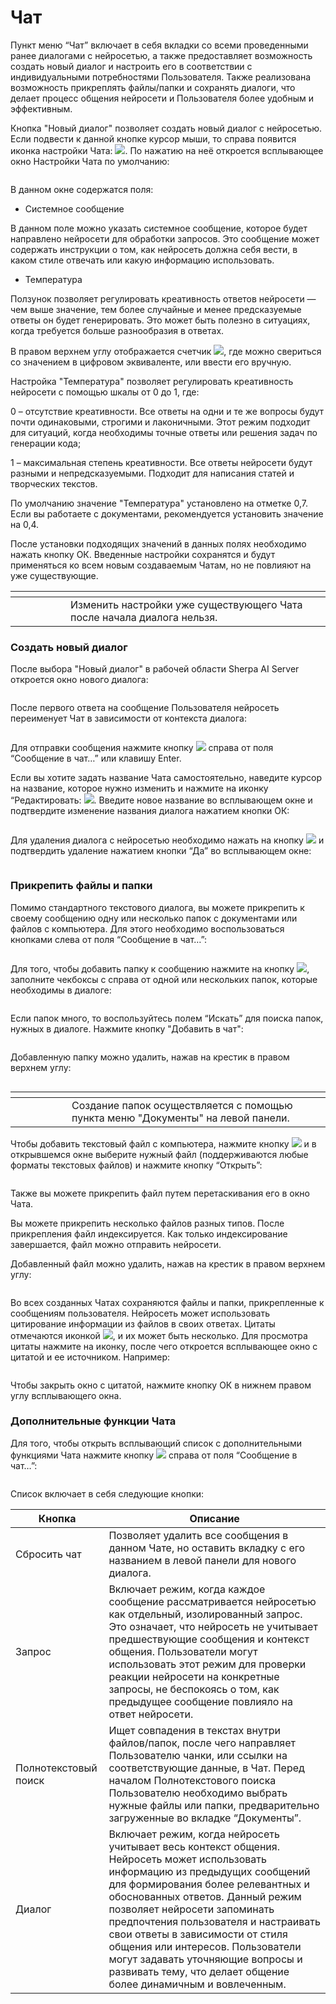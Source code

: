 # Чат

Пункт меню “Чат” включает в себя вкладки со всеми проведенными ранее диалогами с нейросетью, а также предоставляет возможность создать новый диалог и настроить его в соответствии с индивидуальными потребностями Пользователя. Также реализована возможность прикреплять файлы/папки и сохранять диалоги, что делает процесс общения нейросети и Пользователя более удобным и эффективным.&#x20;

Кнопка "Новый диалог" позволяет создать новый диалог с нейросетью. Если подвести к данной кнопке курсор мыши, то справа появится иконка настройки Чата: ![](https://lh7-rt.googleusercontent.com/docsz/AD_4nXd1S6lr2REB69BOCksWmkH_H7SdpwD-JUS_SU88fqbF1YLzPlalqRp-DeIyKn_4k9he6ETxwjTJVmCMzr8am5GuxJGtmcC_Y65lZz_q3sG1lrB-eyneklkT0W17I6D06bekxAVp8g?key=jXxpQJRYkQW6F4d0HoRgIxP1). По нажатию на неё откроется всплывающее окно Настройки Чата по умолчанию:

<figure><img src="https://lh7-rt.googleusercontent.com/docsz/AD_4nXej8kMd55v01dsTYcEtYnaPuKAq-xh9ZcTaP9t2TrjqFIl0VoQOSs4k16qwLM_sh4njvjrkeXz3EaWtIoh7MHs9fSGoSqoYYYbtp8BipFoETEOU0WjHuC72BEtK61o8kA?key=jXxpQJRYkQW6F4d0HoRgIxP1" alt=""><figcaption></figcaption></figure>

В данном окне содержатся поля:

* Системное сообщение

В данном поле можно указать системное сообщение, которое будет направлено нейросети для обработки запросов. Это сообщение может содержать инструкции о том, как нейросеть должна себя вести, в каком стиле отвечать или какую информацию использовать.

* Температура

Ползунок позволяет регулировать креативность ответов нейросети — чем выше значение, тем более случайные и менее предсказуемые ответы он будет генерировать. Это может быть полезно в ситуациях, когда требуется больше разнообразия в ответах.

В правом верхнем углу отображается счетчик ![](https://lh7-rt.googleusercontent.com/docsz/AD_4nXeWJ7KQKYNZriOkkYlociECWWgJMyf3r9EEZWlgmSWhR26tV8LTEMBEsg43lSeKW-HFPJIcZkw5T_E4cdeDYTA2oVV-OVbNIJBqwVEfDmAUfXitkIw6jBvua47vfVJ0ekn8zg1Avg?key=jXxpQJRYkQW6F4d0HoRgIxP1), где можно свериться со значением в цифровом эквиваленте, или ввести его вручную.

Настройка "Температура" позволяет регулировать креативность нейросети с помощью шкалы от 0 до 1, где:

0 – отсутствие креативности. Все ответы на одни и те же вопросы будут почти одинаковыми, строгими и лаконичными. Этот режим подходит для ситуаций, когда необходимы точные ответы или решения задач по генерации кода;

1 – максимальная степень креативности. Все ответы нейросети будут разными и непредсказуемыми. Подходит для написания статей и творческих текстов.

По умолчанию значение "Температура" установлено на отметке 0,7. Если вы работаете с документами, рекомендуется установить значение на 0,4.

После установки подходящих значений в данных полях необходимо нажать кнопку ОК. Введенные настройки сохранятся и будут применяться ко всем новым создаваемым Чатам, но не повлияют на уже существующие.

<table data-header-hidden><thead><tr><th width="72"></th><th></th></tr></thead><tbody><tr><td><img src="https://lh7-rt.googleusercontent.com/docsz/AD_4nXcxc2b8TdrfZqycPshhCbgy96T0frsjaOJ1MZa2bIqZZP1dhuSOP95I5mMl66ly35jiyfzdq9d0E9XWvmWOqo-0BMTMX6kET5GwE-fhhKomUnQXtR4Y4t-gd8kistfSQ5QnIvPmtA?key=jXxpQJRYkQW6F4d0HoRgIxP1" alt="" data-size="line"></td><td>Изменить настройки уже существующего Чата после начала диалога нельзя.</td></tr></tbody></table>

### Создать новый диалог

После выбора "Новый диалог" в рабочей области Sherpa AI Server откроется окно нового диалога:

<figure><img src="https://lh7-rt.googleusercontent.com/docsz/AD_4nXcs6Zt2KCWEbzIO1VIOiYpQ_L-61yGASk6LheymCjSDRX1V28mKmKIBiqyfeOAub8gD-dGCAJVP8J-4efhdrp8P5Ay_vUmrvvvdDZvnqyIIVItB_qbNmworx2R9TqUcYCPuiOurrQ?key=jXxpQJRYkQW6F4d0HoRgIxP1" alt=""><figcaption></figcaption></figure>

После первого ответа на сообщение Пользователя нейросеть переименует Чат в зависимости от контекста диалога:

<figure><img src="https://lh7-rt.googleusercontent.com/docsz/AD_4nXeJed1gTtHLVigqzPk4fo3B30wy4RJG3kKieDpz-zZHUWB4M51PXc95w4FAkrtGZ61REzssY9iumjAVFnX1wbexS3qohw_aeYf_t-jSCsj5MYqRf1auwwtivDQSCNcvlIyBPvzQ3Q?key=jXxpQJRYkQW6F4d0HoRgIxP1" alt=""><figcaption></figcaption></figure>

Для отправки сообщения нажмите кнопку ![](https://lh7-rt.googleusercontent.com/docsz/AD_4nXdHmXCV5GmyarLpQZaCJtA9uqjJeWnn3_0Tqbpa1XvUrIN2N3WKG-vV8BbPeFq1kWDu8mGNjDS8zyPNg7PPPDFX6eP2q7WTviJJLZ_DTQ3cDrbrSxOOExHA-Fdq4-2YnU5lE_AH1g?key=jXxpQJRYkQW6F4d0HoRgIxP1) справа от поля “Сообщение в чат…” или клавишу Enter.

Если вы хотите задать название Чата самостоятельно, наведите курсор на название, которое нужно изменить и нажмите на иконку “Редактировать: ![](https://lh7-rt.googleusercontent.com/docsz/AD_4nXc_Y1s8hS3aNd8p5kFuBziluJTCx4eLlpJN6TgemUTnTIJjTJtlkbDhWpKcBbRdVPkCVSywe_d5S3ELQsUsZSlFQCA_Ix03ufPQ-ImdOzGe2hmhzc74tNk8rl_UNuOs7iouXi74?key=jXxpQJRYkQW6F4d0HoRgIxP1). Введите новое название во всплывающем окне и подтвердите изменение названия диалога нажатием кнопки ОК:

<figure><img src="https://lh7-rt.googleusercontent.com/docsz/AD_4nXfKJo13u9QBp5oBUtgCsfsNsObBcduxMONLKfRNhZMnqI0Z8BTqfkzV-jUnxUTIpGjOXe_ggCCBAUq-mmTullDvW3o4fXPD3KP3JES8XHYcxlRQjgZh4Fosh2u6EFhmt5bLY3lkYw?key=jXxpQJRYkQW6F4d0HoRgIxP1" alt=""><figcaption></figcaption></figure>

Для удаления диалога с нейросетью необходимо нажать на кнопку ![](https://lh7-rt.googleusercontent.com/docsz/AD_4nXc93vYLup8zm7QBN6MRKHej22ctCnSJDa4w76VYi25jErOEwEe2sBG4P3l0RvI0-UnerzjhxlbMX1bGWegOZYFyxpEcIyUAm0_26IkKetThyk8sylg2TEjIYqyMumaJM9zgRwtBDg?key=jXxpQJRYkQW6F4d0HoRgIxP1) и подтвердить удаление нажатием кнопки “Да” во всплывающем окне:

<figure><img src="https://lh7-rt.googleusercontent.com/docsz/AD_4nXfIOACXX2YFFZsF3Nu78qpXOTeMJX4NlnuDYSATgQXksZTlMaODjbOUl8qO3PWIVXcVWOb5vxN9AErHVphZ-Y-RA3CsLM7kocNkXBJV6dX2qRa9Pte_MZYHsnxc1Q_1g7pVGD4WRg?key=jXxpQJRYkQW6F4d0HoRgIxP1" alt=""><figcaption></figcaption></figure>

### Прикрепить файлы и папки

Помимо стандартного текстового диалога, вы можете прикрепить к своему сообщению одну или несколько папок с документами или файлов с компьютера. Для этого необходимо воспользоваться кнопками слева от поля “Сообщение в чат…”:

<figure><img src="https://lh7-rt.googleusercontent.com/docsz/AD_4nXclB0FBq2Et305Si5Oz88BypjdBdA8i5EsWsB8TivThn5H02jj0Y4OoJyq630nXpas427hFY36yN0OfjNdwDYWCakkrCPWzXywoY3M-YiNWy6RxOUuyIGI6QeS7qJMeeooH-Ww72Q?key=jXxpQJRYkQW6F4d0HoRgIxP1" alt=""><figcaption></figcaption></figure>

Для того, чтобы добавить папку к сообщению нажмите на кнопку ![](https://lh7-rt.googleusercontent.com/docsz/AD_4nXfEnfWOs_MdCBubivj3BXBXfS0PBJsanlWSG78sJaBdWMLhjZafUGgMKrH1942IaphdUXnmgR85QE-rHWTODB11Y6LzocgH3Z4neAX5zXez8q-he1ssLDRZ2RUqAJ71-eTYCMzheg?key=jXxpQJRYkQW6F4d0HoRgIxP1), заполните чекбоксы с справа от одной или нескольких папок, которые необходимы в диалоге:

<figure><img src="https://lh7-rt.googleusercontent.com/docsz/AD_4nXfBqZ61Zzg9gX0B2IvXqUa5gblVMyN6HRgycVwDKSHPGOmIKC9475gZV-hivJ2dHTm-I2PcelpoRq3lkLVAu9Um8nH_qaOaS66liuBMpZkklUXHuHtVu2DdM5xf9Mr1kP7z_IKEzQ?key=jXxpQJRYkQW6F4d0HoRgIxP1" alt=""><figcaption></figcaption></figure>

Если папок много, то воспользуйтесь полем “Искать” для поиска папок, нужных в диалоге. Нажмите кнопку "Добавить в чат":

<figure><img src="https://lh7-rt.googleusercontent.com/docsz/AD_4nXctA2nhcy59185zOtOeac38eeJJz_TLd_022RkVaUkzNgyJSnTLU-VLY631tyGwvNUjCUavsDxWxUPJvkbu5cryNp3kyVZza-duCW284f-UiMfrgsh1fEnWHlZzgPVrZii4DN0x7Q?key=jXxpQJRYkQW6F4d0HoRgIxP1" alt=""><figcaption></figcaption></figure>

Добавленную папку можно удалить, нажав на крестик в правом верхнем углу:

<figure><img src="https://lh7-rt.googleusercontent.com/docsz/AD_4nXcRfmvjdrMd5yJDUzm01QCzI1o-l50OgqDLYDXj2nD7mtgQ_X0EPdd_kGaf_eYkJqwj-E2JMLlMvxlVisODPOUrIRxelP_nRjireRXbRD_30Gg0Z3H-rmszm9lHXm13kDql68HMMw?key=jXxpQJRYkQW6F4d0HoRgIxP1" alt=""><figcaption></figcaption></figure>

<table data-header-hidden><thead><tr><th width="74"></th><th></th></tr></thead><tbody><tr><td><img src="https://lh7-rt.googleusercontent.com/docsz/AD_4nXcxc2b8TdrfZqycPshhCbgy96T0frsjaOJ1MZa2bIqZZP1dhuSOP95I5mMl66ly35jiyfzdq9d0E9XWvmWOqo-0BMTMX6kET5GwE-fhhKomUnQXtR4Y4t-gd8kistfSQ5QnIvPmtA?key=jXxpQJRYkQW6F4d0HoRgIxP1" alt="" data-size="line"></td><td>Создание папок осуществляется с помощью пункта меню "Документы" на левой панели.</td></tr></tbody></table>

Чтобы добавить текстовый файл с компьютера, нажмите кнопку ![](https://lh7-rt.googleusercontent.com/docsz/AD_4nXdv94_HT3ZZm0hgsE0n8wPWnGdrmJe65cU8RtAGL640lN-VBCU6O22XwIYA5CRjx0i5gRmgY4v0HPPvdgjGKxXNwKV56MBdq9Z8i4Lt59Cp99T_DhtxQourF7l3safx1saCRgSZHQ?key=jXxpQJRYkQW6F4d0HoRgIxP1) и в открывшемся окне выберите нужный файл (поддерживаются любые форматы текстовых файлов) и нажмите кнопку “Открыть”:

<figure><img src="https://lh7-rt.googleusercontent.com/docsz/AD_4nXfx5KeLp6wLVj_I8tR6FrL7rwWKdC0RN4p4jwO-QqIOI1xtr8Vguazys040j1HwOjw9RBqoC88FVEeFNSBt061PvVBT8MG_TuFUQeA_bcY2tQ1PkEj2qY6EzKqU5alHK4wXtj72aA?key=jXxpQJRYkQW6F4d0HoRgIxP1" alt=""><figcaption></figcaption></figure>

Также вы можете прикрепить файл путем перетаскивания его в окно Чата.

Вы можете прикрепить несколько файлов разных типов. После прикрепления файл индексируется. Как только индексирование завершается, файл можно отправить нейросети.

Добавленный файл можно удалить, нажав на крестик в правом верхнем углу:

<figure><img src="https://lh7-rt.googleusercontent.com/docsz/AD_4nXdcn9-xO07dKsWyk0yPbxEbdkUWQtMTX3fzw32z6HrJ2fvg9IOWy_YqR_UHoZt7s5OtuTv93kDXlAYsLe7ib4PklRTDFVDjsxhLI7mwJ9OC8pf91_9nCGcCUFudSh0BqH0cLrlUIQ?key=jXxpQJRYkQW6F4d0HoRgIxP1" alt=""><figcaption></figcaption></figure>

Во всех созданных Чатах сохраняются файлы и папки, прикрепленные к сообщениям пользователя. Нейросеть может использовать цитирование информации из файлов в своих ответах. Цитаты отмечаются иконкой ![](https://lh7-rt.googleusercontent.com/docsz/AD_4nXeEg77qKmYWmCvv_L8rN100kKP8jlILo0Xbo0y0CC5lZtP6CD07ubU_2zxOWLSNOtA4geaV80C-JxMv7ovke0QglCHJJ8awfQteiQoD0ju71jmmufBHPAMORNOOFa5pQ9SMkdI0HA?key=jXxpQJRYkQW6F4d0HoRgIxP1), и их может быть несколько. Для просмотра цитаты нажмите на иконку, после чего откроется всплывающее окно с цитатой и ее источником. Например:

<figure><img src="https://lh7-rt.googleusercontent.com/docsz/AD_4nXcJRYNr6phdv82jWeN7Mm03aPDo-U8UsGhrgHKatE941ibd1YBVm9RfgOIcqmXkWuTVkfo4knFxd-EB7wE0hrmijT4d_EZVjzd2aGFtLqE3q8IV5nbizLTH4WMmKQAzfUl1lIQK4w?key=jXxpQJRYkQW6F4d0HoRgIxP1" alt=""><figcaption></figcaption></figure>

Чтобы закрыть окно с цитатой, нажмите кнопку ОК в нижнем правом углу всплывающего окна.

### Дополнительные функции Чата

Для того, чтобы открыть всплывающий список с дополнительными функциями Чата нажмите кнопку ![](https://lh7-rt.googleusercontent.com/docsz/AD_4nXdXqRtnUaWjXVP_plW_b7qGn4837cKBNRv39e9rL7noYk2gAwomIqYSZ0BplUhabNvRuHWDC4n3KMoMzOyDdVaBbwkue4x4OH7b2DiGeQ6i9OE47ahKLzxE8TX7U48D0nkk1jqtuQ?key=jXxpQJRYkQW6F4d0HoRgIxP1) справа от поля “Сообщение в чат…”:

<figure><img src="https://lh7-rt.googleusercontent.com/docsz/AD_4nXdGF6mcaPn1GgM4J90GRpTfvTl0ozQsBLcgPgS39Eo6PPFQHCnG3Kh5zjdlKA6L-AJcmBkpC7ug9ndyfmdZ3zVrsA1TPLbI4Ph-aRgBV-moBH5Mul6Vw3nokJr8p0r46uaGDrlV?key=jXxpQJRYkQW6F4d0HoRgIxP1" alt=""><figcaption></figcaption></figure>

Список включает в себя следующие кнопки:

| Кнопка               | Описание                                                                                                                                                                                                                                                                                                                                                                                                                                                      |
| -------------------- | ------------------------------------------------------------------------------------------------------------------------------------------------------------------------------------------------------------------------------------------------------------------------------------------------------------------------------------------------------------------------------------------------------------------------------------------------------------- |
| Сбросить чат         | Позволяет удалить все сообщения в данном Чате, но оставить вкладку с его названием в левой панели для нового диалога.                                                                                                                                                                                                                                                                                                                                         |
| Запрос               | Включает режим, когда каждое сообщение рассматривается нейросетью как отдельный, изолированный запрос. Это означает, что нейросеть не учитывает предшествующие сообщения и контекст общения. Пользователи могут использовать этот режим для проверки реакции нейросети на конкретные запросы, не беспокоясь о том, как предыдущее сообщение повлияло на ответ нейросети.                                                                                      |
| Полнотекстовый поиск | Ищет совпадения в текстах внутри файлов/папок, после чего направляет Пользователю чанки, или ссылки на соответствующие данные, в Чат. Перед началом Полнотекстового поиска Пользователю необходимо выбрать нужные файлы или папки, предварительно загруженные во вкладке “Документы”.                                                                                                                                                                         |
| Диалог               | Включает режим, когда нейросеть учитывает весь контекст общения. Нейросеть может использовать информацию из предыдущих сообщений для формирования более релевантных и обоснованных ответов. Данный режим позволяет нейросети запоминать предпочтения пользователя и настраивать свои ответы в зависимости от стиля общения или интересов. Пользователи могут задавать уточняющие вопросы и развивать тему, что делает общение более динамичным и вовлеченным. |
